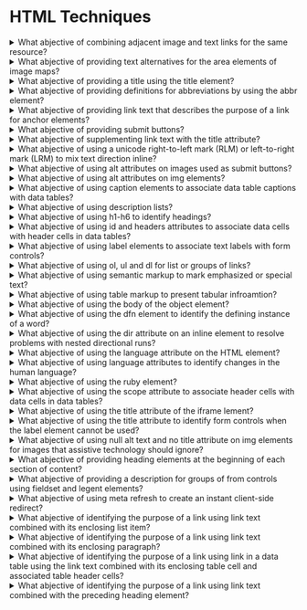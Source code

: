 # HTML Techniques

<details>
  <summary>What abjective of combining adjacent image and text links for the same resource?</summary>

The objective of this technique is to provide both text and iconic representations of links without making the web page more confusing or difficult for keybaord users or assistive technology users. Since different users finding text and icons more usable, providing both can improve the accessibility of the link.

**Procedure:**

1. Check that every img element contained within the a element has a null value set for its alt attribute.
2. Check that the a element contains an img element that has either a null alt attribute value or a value that supplements the link text and describes the image.

[More >>](https://www.w3.org/WAI/WCAG22/Techniques/html/H2)

</details>

<details>
  <summary>What abjective of providing text alternatives for the area elements of image maps?</summary>

The objective of this technique is to provide text alternatives that serve the same purpose as the selectable regions of an image map. An image map is an image divided into selectable regions defined by area elements. Each area is a link to another Web page or another part of the current Web page. The alt attribute of each area element serves the same purpose as the selectable are of the image.

**Procedure:**

1. Check that the area element has an alt attribute.
2. Check that the text alternative specified by the alt attribute serves the same purpose as the part of image map image referenced by teh are element of the image map.

[More >>](https://www.w3.org/WAI/WCAG22/Techniques/html/H24)

</details>

<details>
  <summary>What abjective of providing a title using the title element?</summary>

All HTML documents, including those in frames, have a title element in the head section that defines in a simple phrase the purpose of the document. This helps users to orient themselves within the site quickly without having to search for orientation information in the body of the page.

**Procedure:**

1. Examine the source code of the HTML document and check that a non-empty title element appears in the head section.
2. Check that the title element describes the docuemnt.

[More >>](https://www.w3.org/WAI/WCAG22/Techniques/html/H25)

</details>

<details>
  <summary>What abjective of providing definitions for abbreviations by using the abbr element?</summary>

The objective of this technique is to provide expansions or definitions for abbreviations by using the abbr element. IT is always appropriate to use abbr element for any abbreviation, including acronyms and initialisms.

**Procedure:**

1. Check that an expansion or definition is provided for each abbreviation via abbr.

[More >>](https://www.w3.org/WAI/WCAG22/Techniques/html/H28)

</details>

<details>
  <summary>What abjective of providing link text that describes the purpose of a link for anchor elements?</summary>

The objective of this technique is to describe the purpose of a link by providing descriptive text as the content of the an element. The description lets a user distinguish this link from other links in the Web page and helps the user determine whetehr to follow the link. The URI of the destination is generally not sufficiently descriptive.

**Procedure:**

1. Check that text or a text alternative for non-text content is included in the an element.
2. If an img element is the only content of the a element, check that its text alternative describes the purpose of the link.
3. If the element contains one or more img element(s) and the text alternative of the img element(s) is empty, check that the text of the link describes the purpose of the link.
4. If the a element only contains text, check that the text describes the purpose of the link.

[More >>](https://www.w3.org/WAI/WCAG22/Techniques/html/H30)

</details>

<details>
  <summary>What abjective of providing submit buttons?</summary>

The objective of this technique is to provide a mechanism that allows users to explicitly request changes of context. The intended use of a submit button is to generate an HTTP request that submits data entered in a form, so it is an appropriate control to use for causing a change of context.

**Procedure:**

1. Find all forms in the content.
2. For each form, check that it has submit button.

[More >>](https://www.w3.org/WAI/WCAG22/Techniques/html/H32)

</details>

<details>
  <summary>What abjective of supplementing link text with the title attribute?</summary>

The objective of this technique is to demonstrate how to use a title attribute on an anchor element to provide additional text describing a link. The title attribute is used to provide additional information to help clarify or further describe the purpose of a link. If the supplementary information provided through the title attribute is something the user should know before following the link, such as a warning, then it should be provided in the link thext rather than in the title attribute.

**Procedure:**

1. For each anchor element that has a title attribute, check that the title attribute together with the link text describes the purpose of the link.

[More >>](https://www.w3.org/WAI/WCAG22/Techniques/html/H33)

</details>

<details>
  <summary>What abjective of using a unicode right-to-left mark (RLM) or left-to-right mark (LRM) to mix text direction inline?</summary>

The objective of this technique is to demonstrate how to use Unicode right to left marks and left-to-right marks to override the HTML bidrectional algorithm when it produces undesirable results. This may be necessary, for instance, when placing neutral characters such as spaces or punctuation between different directional text runs. The concepts used in this technique are described in Inline markup and bidirectional text in HTML.

**Procedure:**

1. Examine the source for places where text changes direction.
2. When text changes direction, check whether neutral characters such as spaces or punctuation occur adjacent tot text that is rendered in the non-default direction.
3. When check #2 is true and the HTML bidirectional algorithm would produce the wrong placement of the neutral characters, check whether the neutral characters are followed by Unicode right-to-left or left-to-right marks that cause neutral characters to be placed as part of the preceding characters.

[More >>](https://www.w3.org/WAI/WCAG22/Techniques/html/H34)

</details>

<details>
  <summary>What abjective of using alt attributes on images used as submit buttons?</summary>

For input elements of type image, the alt attribute of the input element is used to provide a functional label. This label indicates the button's function, but does not attempt to describe the image. This label indicates the button's function, but does not attempt to describe the image. The label is especially important if there are multiple submit buttons on the page that each lead to different results.

**Procedure:**

1. For all input elements that have a type attribute value of image, check for the presence of an alt attribute.
2. Check that the value of the alt attribute describes the button's function.

[More >>](https://www.w3.org/WAI/WCAG22/Techniques/html/H36)

</details>

<details>
  <summary>What abjective of using alt attributes on img elements?</summary>

When using the img element, specify a short text alternative with the alt attribute. Note. The value of this attribute is referred to as "alt text".

When an image contains words that are important to understanding the content, the alt text should inculde those words. This will allow the alt text to play the same function on the page as the image. Note that it does not necessarily describe the visual characterisics of the image itself but must convey the same meaning as the image.

**Procedure:**

1. Examine each img element in the content.
2. Check that each img element which conveys meaning contains an alt attribute.
3. If the image contains words that are important to understanding the content, the words are included int the text alternative.

[More >>](https://www.w3.org/WAI/WCAG22/Techniques/html/H37)

</details>

<details>
  <summary>What abjective of using caption elements to associate data table captions with data tables?</summary>

The objective of this technique is to programmatically associate captions for data tables where captions are provided in the presentation. The caption for a table is a table identifier and acts like a title or heading for the table.

**Procedure:**

1. Check that the table includes a caption element.
2. Check that the text that titles or describes the table is included in hte caption element.

[More >>](https://www.w3.org/WAI/WCAG22/Techniques/html/H39)

</details>

<details>
  <summary>What abjective of using description lists?</summary>

The objective of this technique is to provide the description of names or terms by presentiong them in a description list. The list is marked up using the dl element. Within the list, each term is put in a separate dt element, and its description goes in the dd element directly following it. Multiple terms can be associated with a single description, as can a single term with multiple descriptions, provided that semantic sequence is maintained. The title attribute can be used to provide additional information about the description list. Usage of description lists ensures that temrs and their desctions are semantically related even as presentaion format changes, as well as ensuring that these terms and desctions are semantically grouped as a unit.

**Procedure:**

1. Check that the list is contained within a dl element.
2. Check that each term in the list being described is contained iwthin a dt element.
3. Check that when there is more than one term that shares the same description that the dt elements immediately follow each other.
4. Check that the description for each term is contained in one or more dd elements.
5. Check that the one or more dd elements immediately follow the one or more dt elements containing the term being described.

[More >>](https://www.w3.org/WAI/WCAG22/Techniques/html/H40)

</details>

<details>
  <summary>What abjective of using h1-h6 to identify headings?</summary>

The objective of this technique is to use HTML heading markup to provide semantic code for headings in the content. Heading markup will allow assistive technologies to present the heading status of text to a user. A screen reader can recognize the code and announce the text as a heading with its level, beep or provide some other auditory indicator. Screen readers are also able to navigate heading markup which can be an effective way for screen reader users to more quickly find the content of interest. Assistive technologies that alter the authored visual display will also be able to provide and appropriate alterante visual display for headings that can be identified by heading markup.

**Procedure:**

1. Check that heading markup is used when content is a heading and the heading markup indicates the appropriate heading level for the content.
2. Check that heading markup is not used when content is not a heading.

[More >>](https://www.w3.org/WAI/WCAG22/Techniques/html/H42)

</details>

<details>
  <summary>What abjective of using id and headers attributes to associate data cells with header cells in data tables?</summary>

The objective of this technique is to associate each data cell with the appropriate headers. This technique adds a headers attribute to each data cell. It also adds an id attribute to any cell used as a header for other cells. The headers attribute of a cell contains a list of the id attributes of the associated header cells. If there is more than one id, they are separated by spaces.

**Procedure:**

1. Check for layout tables: determine whether the content has a relationship with other content in both its column and its row. If "no", the table is a layout table. If "yes", the table is a data table.
2. For data tables, check that any cell that is associated with more than one row and/or one column header contains a headers attribute that list the id for all headers associated with that cell.
3. For data tables where any cell contains an id or headers attribute:

- Checka that each id listed in the headers attribute of the data cell matches the id attribute of a cell that is used as a header element.
- Check that the headers attribute of a data cell contains the id attribute of all headers associated with the data cell.
- Check that all ids are unique.

[More >>](https://www.w3.org/WAI/WCAG22/Techniques/html/H43)

</details>

<details>
  <summary>What abjective of using label elements to associate text labels with form controls?</summary>

The objective of this technique is to use the label element to explicitly associate a form control with a label. A label is attached to a specific form control through the use of the for attribute. The value of the for attribute must be the same as the value of the id attribute of the form control.

**Procedure:**

- For all input elements of type text, file or password, for all texterea elements, and for all select elements in the Web page:

1. Check that there is a label element that identifies the purpose of the control before the input, textarea, or select element.
2. Check that the for attribute of the label element matches the id of the input, textarea, or select element.
3. Check that the albel element is visible.

- For all input elements of type checkbox or radio in the Wb page:

1. Check that there is a label element that identifies the purpose of the control after the input element.
2. Check that the for attribute of the label element matches the id of the input element.
3. Check that the label element is visible.

[More >>](https://www.w3.org/WAI/WCAG22/Techniques/html/H44)

</details>

<details>
  <summary>What abjective of using ol, ul and dl for list or groups of links?</summary>

The objective of this technique is to create list of related items using list elements appropriate for their purpose. The ol element is used when the list is ordered and the ul element is used when the list is unordered. Description lists dl are used to group name-value pairs of inromation, for example: terms and definitions or questions and answers. Although the use of this markup can make lists more readable, not all lists need markup. For instance, sentance, sentences that contain comma-separated lists may not need list markup.

**Procedure:**

1. Check that content that has the visual appearance of a list is marked as an unordered list.
2. Check that content that has the visual appearance of a numbered list is marked as an ordered list.
3. Check that content is marked as a description list when groups of name-value pairs, for example: terms and definitions or questions and answers, are presented in the form of a list.

[More >>](https://www.w3.org/WAI/WCAG22/Techniques/html/H48)

</details>

<details>
  <summary>What abjective of using semantic markup to mark emphasized or special text?</summary>

The objective of this technique is to demonstrate how semantic markup can be used to mark emphasised or special text so that it can be programmatically determined. Using semantic markup to mark emphasized or special text also provides structrue to the document. User agents can then make the structure perceivable to the user, for example using a different visual presentation for different types of structures or by using a different voice or pitch in an auditory presentation.

**Procedure:**

1. Examine the content for information that is conveyed through variations in presentation of text.
2. Check that appropriate semantic markup have been used to mark the text that conveys information through variations in text.

[More >>](https://www.w3.org/WAI/WCAG22/Techniques/html/H49)

</details>

<details>
  <summary>What abjective of using table markup to present tabular infroamtion?</summary>

The objective of this technique is to present tabular infroamtion in a way that preserves relationships within the infroamtion even when users cannot see the table or the presentation format is changed. Inforamtion is considered tabular when logical relationships among text, numbers, images, or other data exist in two dimensions. These relationships are represented in columns and rows, and the columns and rows must be recognizable in order for the logical relationships to be perceived.

**Procedure:**

1. Check for the presence of tabular information.
2. For each occurrence of tabular inforamtion: check that table markup with at least the elements table, tr, th, and td is used.

[More >>](https://www.w3.org/WAI/WCAG22/Techniques/html/H51)

</details>

<details>
  <summary>What abjective of using the body of the object element?</summary>

The objective of this technique is to provide a text alternative for content rendered using the object element. The body of the object element can be used to provide a complete text alternative for the object, or may contain additional non-text content with text alternatives.

**Procedure:**

1. Check that the body of each object element contains a text alternative for the object.

[More >>](https://www.w3.org/WAI/WCAG22/Techniques/html/H53)

</details>

<details>
  <summary>What abjective of using the dfn element to identify the defining instance of a word?</summary>

The objective of this technique is to use the dfn to mark the use of a word or phrase where it is defined. The dfn element is used to indicate the defining instance of the enclossed term. In other words, it marks the occurrence of the term where the term is defined. Note that it encloses the term, not the difinition. This technique would be used in combination with Using inline definitions to provide the definition.

**Procedure:**

1. Identify all words that are defined inline in the text, that is where the definition occurs in a sentence near an occurrence of the word.
2. Check that each word that is defined inline is contained in a dfn element.

[More >>](https://www.w3.org/WAI/WCAG22/Techniques/html/H54)

</details>

<details>
  <summary>What abjective of using the dir attribute on an inline element to resolve problems with nested directional runs?</summary>

The objective of this technique is to identify changes in the text direction of text that includes nested directional runs by providing the dir attribute on inline elements. A nested directional run is a run of text that includes mixed directional text, for example, a paragraph in English containing a quoted Hebrew sentence which in turn includes an English phrase. Use of the dir attribute on an enclosing span or other inline element may be necessary because the Unicode bidrectional algorithm can produce undesirable results when mixed directional text contains spaces or punctuation. The concepts used in this technique are described in What you need to know about the bidi algorithm and inline markup.

**Procedure:**

1. Examine the text direction of text in the document.
2. If the text direction is right-to-left, check that for the ancestor element that has a dir attribute, the attribute has the value rtl.
3. If the text direction is left-to-right, check that there is no ancestor element with a dir attribute, or that for the ancestor element that has a dir attribute, the attribute has the value ltr.

[More >>](https://www.w3.org/WAI/WCAG22/Techniques/html/H56)

</details>

<details>
  <summary>What abjective of using the language attribute on the HTML element?</summary>

The objective of this technique is to identify the default language of a document by providing the lang attribute on the html element.

**Procedure:**

1. Check that the html element has a lang attribute.
2. Check that the value of the lang attribute conforms to tags for identifying languages or its successor and reflects the primary language used by the Web page.

[More >>](https://www.w3.org/WAI/WCAG22/Techniques/html/H57)

</details>

<details>
  <summary>What abjective of using language attributes to identify changes in the human language?</summary>

The objective of this technique is to clearly identify any changes in language on a page by using the lang attribute.

**Procedure:**

For each element in the document:

1. Check that the human language of the content of the lement is the same as the inherited language for the element.

For each lang attribute in the document:

1. Check that the value of the lang attribute.
2. Check that the language code matches the language of the content it applies to.

[More >>](https://www.w3.org/WAI/WCAG22/Techniques/html/H58)

</details>

<details>
  <summary>What abjective of using the ruby element?</summary>

The objective of this technique is to use ruby annotation to provide information about the pronunciation and meaning of a run of text where meaning is determined by pronunciation.

**Procedure:**

1. Check that a rt element contains pronunication infromation for each run of text defined by the rb element.
2. If simple Ruby markup is used, check that the rp element is present to indicate to user agents that do not support Ruby annotations that the text in the rt element provides the pronunciation information.

[More >>](https://www.w3.org/WAI/WCAG22/Techniques/html/H62)

</details>

<details>
  <summary>What abjective of using the scope attribute to associate header cells with data cells in data tables?</summary>

The objective of this technique is to associate header cells with data cells in complex tables using the scope attribute. The scope attribute may be used to clarify the scope of any cell used as a header. The scope identifies whether the cell is a header for a row, column, or group of rows or comumns. The values row, col, rowgroup, and colgroup identify these possible scopes, respectively.

**Procedure:**

1. Check that all th elements have a scope attribute.
2. Check that all scope attributes have the value row, col, rowgroup, or colgroup.

[More >>](https://www.w3.org/WAI/WCAG22/Techniques/html/H63)

</details>

<details>
  <summary>What abjective of using the title attribute of the iframe lement?</summary>

The objective of this technique is to demonstrate the use of the title attribute of the iframe element to describe its contents. This provides a label for the iframe so users can determine which frame to enter and explore in details. It does not label the content inside the iframe.

**Procedure:**

1. Check each iframe element in the HTML source code for the presence of a title attribute.
2. Check that the title attribute contains text that describes the iframe's content.

[More >>](https://www.w3.org/WAI/WCAG22/Techniques/html/H64)

</details>

<details>
  <summary>What abjective of using the title attribute to identify form controls when the label element cannot be used?</summary>

The objective of this technique is to use the title attribute to provide an accessible name for form controls when the visual design does not include text on the screen that can be associated with the control as a label. User agents, including assistive technology, can speak the title attribute.

**Procedure:**

1. Check that the control has a title attribute.
2. Check that the purpose of the form control is clear to users who can see the control.
3. Check that the title attribute identifies the purpose of the control and that it matches the apparent visual purpose.

[More >>](https://www.w3.org/WAI/WCAG22/Techniques/html/H65)

</details>

<details>
  <summary>What abjective of using null alt text and no title attribute on img elements for images that assistive technology should ignore?</summary>

The purpose of this technique is to show how images can be marked so that they can be ignored by assistive technology.

**Procedure:**

1. Check that title attribute is either absent or empty.
2. Check that alt attribute is present and empty.

[More >>](https://www.w3.org/WAI/WCAG22/Techniques/html/H67)

</details>

<details>
  <summary>What abjective of providing heading elements at the beginning of each section of content?</summary>

The objective of this technique is to use section headings to convey the structure of the content. Heading markup can be used:

- to indicate start of main content;
- to mark up section headings within the main content area;
- to demarcate different navigational sections like top or main navigation, left or secondary navigation and footer navigation;
- to mark up images of text that are used as headings;
- to allow users the ability to navigate a page by sections or skip repeated blocks of information.

**Procedure:**

1. Check that the content is divided into separate sections.
2. Check that each section on the page starts with a headings.

[More >>](https://www.w3.org/WAI/WCAG22/Techniques/html/H69)

</details>

<details>
  <summary>What abjective of providing a description for groups of from controls using fieldset and legent elements?</summary>

The objective of this technique is to provide a semantic grouping for related form controls. This allows users to understand the relationship of the controls and interact with the form more quickly and effectively.

**Procedure:**

1. Check that the group of logically related input or select elements are contained within fieldset elements.
2. Check that each fieldset has a legend element that is the first child in the fieldset and includes a description for that group.

[More >>](https://www.w3.org/WAI/WCAG22/Techniques/html/H71)

</details>

<details>
  <summary>What abjective of using meta refresh to create an instant client-side redirect?</summary>

The objective of this technique is to enable redirects on the client side without confusing the user. Redirects are preferebly implemented on the server side, but authours do not always have control over server-side technologies.

**Procedure:**

Find all meta elements in the document that contain the http-equiv attribute with value refresh, check that:

1. The content attribute has a number with a value of 0.
2. The number is followed by; URL=anyURL (where anyURL stands for the URI that should replace the current page).

[More >>](https://www.w3.org/WAI/WCAG22/Techniques/html/H76)

</details>

<details>
  <summary>What abjective of identifying the purpose of a link using link text combined with its enclosing list item?</summary>

The objective of this technique is to identify the purpose of a link from the link and its list item context. The list imte enclosing the link provides context for an otherwise unclear link when the list item is the nearest enclosing block-level ancestor element. The description lets a user distinguish this link from links in the Web page that lead to other destinations and helps the user determine whether to follow the link. Note that simply providing the URI of the destination is generally not sufficiently descriptive.

**Procedure:**

1. Check that the link is part of a list item.
2. Check that text of the link combined with the text of its enclosing list item describes the purpose of the link.

[More >>](https://www.w3.org/WAI/WCAG22/Techniques/html/H77)

</details>

<details>
  <summary>What abjective of identifying the purpose of a link using link text combined with its enclosing paragraph?</summary>

The objective of this technique is to identify the purpose of a link from the link and its paragraph context. The paragraph enclosing the link provides context for an otherwise unclear link when the paragraph is the nearest enclosing block-level ancestor element. The description lets a user distinguish this link from links in the Web page that lead to other destinations and helps the user determine whetehr to follow the link. Note that simply providing the URI of the destination is generally not sufficiently descriptive.

**Procedure:**

1. Check that the link is part of a paragraph.
2. Check that text of the link combined with the text of its enclosing paragraph describes the purpose of the link.

[More >>](https://www.w3.org/WAI/WCAG22/Techniques/html/H78)

</details>

<details>
  <summary>What abjective of identifying the purpose of a link using link in a data table using the link text combined with its enclosing table cell and associated table header cells?</summary>

The objective of this technique is to identify the purpose of a link from the link in its data table context. This context is the table cell enclosing the link and the cell's associated table header cells. The data table context provides the purpose for an otherwise unclear link when the table cell is the nearest enclosing block-level ancestor element. IT lets a user distinguish this link from other links in the Web page that lead to other desinations and helps the user determine whether to follow the link. Note that simply providing the URI of the destination is not sufficiently descriptive for people with disabilities especially those with cognitive disabilities.

**Procedure:**

1. Check that the link is in a talbe cell.
2. Check that text of the link combined with the text of the associated table header cells describes the purpose of the link.

[More >>](https://www.w3.org/WAI/WCAG22/Techniques/html/H79)

</details>

<details>
  <summary>What abjective of identifying the purpose of a link using link text combined with the preceding heading element?</summary>

The objective of this technique is to identify the purpose of a from the context provided by its heading context. The preceding heading provides context for an otherwise unclear link. The description lets a user distinguish this link from links in the Web page that lead to other destinations and helps the user determine whether to follow the link.

**Procedure:**

1. Find the heading element that precedes the link.
2. Check that the text of the link combined with the text of that heading describes the purpose of the link.

[More >>](https://www.w3.org/WAI/WCAG22/Techniques/html/H80)

</details>
